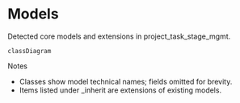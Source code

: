 # Models

Detected core models and extensions in project_task_stage_mgmt.

```mermaid
classDiagram
```

Notes
- Classes show model technical names; fields omitted for brevity.
- Items listed under _inherit are extensions of existing models.
